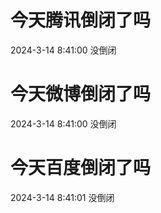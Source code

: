 # 今天腾讯倒闭了吗

2024-3-14 8:41:00 没倒闭

# 今天微博倒闭了吗

2024-3-14 8:41:00 没倒闭

# 今天百度倒闭了吗

2024-3-14 8:41:01 没倒闭


